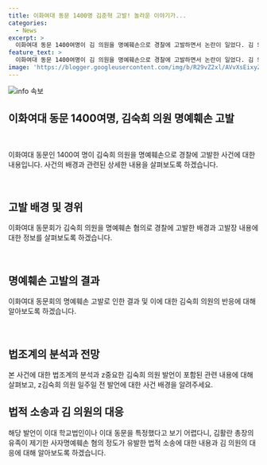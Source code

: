 ```yaml
---
title: 이화여대 동문 1400명 김준혁 고발! 놀라운 이야기가...
categories:
  - News
excerpt: >
  이화여대 동문 1400여명이 김 의원을 명예훼손으로 경찰에 고발하면서 논란이 일었다. 김 의원의 과거 발언과 관련된 것으로, 법조계에서는 이러한 고발이 실제 처벌로 이어질 가능성은 제한적이라는 분석이 나왔다. 김 의원은 이에 대한 적극적인 대응으로 학교법인 이화학당과 이화를 사랑하는 동창 모임을 허위사실 적시에 의한 명예훼손 및 업무방해 혐의로 고소했고, 이에 대한 해석이 나왔다. 함께, 김 의원이 이대 동문회인 이화를 사랑하는 동창 모임을 상대로 맞고소한 것 역시 처벌은 어려울 것으로 보인다는 언급이 있었다.
feature_text: >
  이화여대 동문 1400여명이 김 의원을 명예훼손으로 경찰에 고발하면서 논란이 일었다. 김 의원의 과거 발언과 관련된 것으로, 법조계에서는 이러한 고발이 실제 처벌로 이어질 가능성은 제한적이라는 분석이 나왔다. 김 의원은 이에 대한 적극적인 대응으로 학교법인 이화학당과 이화를 사랑하는 동창 모임을 허위사실 적시에 의한 명예훼손 및 업무방해 혐의로 고소했고, 이에 대한 해석이 나왔다. 함께, 김 의원이 이대 동문회인 이화를 사랑하는 동창 모임을 상대로 맞고소한 것 역시 처벌은 어려울 것으로 보인다는 언급이 있었다.
image: 'https://blogger.googleusercontent.com/img/b/R29vZ2xl/AVvXsEixyZcFfHzMRdzZMjFBmAUKJYCLCGyLL1o632UiGVXcaFdKo_bkvkuCioo0uUKlGfBVcT3P84aROyZIXSBEx3Aw5nCQ3pTgDom1WDC4m8eifvWiAmWEEVb4x6G_l8C0QH225ldMjyaFvpxGEBGNO37VmDTDMHGhJPq73UglMfDca1-0aw/s1600/blogspot.png'
---
```


<p><img src="https://blogger.googleusercontent.com/img/b/R29vZ2xl/AVvXsEixyZcFfHzMRdzZMjFBmAUKJYCLCGyLL1o632UiGVXcaFdKo_bkvkuCioo0uUKlGfBVcT3P84aROyZIXSBEx3Aw5nCQ3pTgDom1WDC4m8eifvWiAmWEEVb4x6G_l8C0QH225ldMjyaFvpxGEBGNO37VmDTDMHGhJPq73UglMfDca1-0aw/s1600/blogspot.png" alt="info 속보" /></p>

<h2 data-ke-size="size26">이화여대 동문 1400여명, 김숙희 의원 명예훼손 고발</h2>

<p data-ke-size="size16">&nbsp;</p>

<p>이화여대 동문인 1400여 명이 김숙희 의원을 명예훼손으로 경찰에 고발한 사건에 대한 내용입니다. 사건의 배경과 관련된 상세한 내용을 살펴보도록 하겠습니다.</p>

<p data-ke-size="size16">&nbsp;</p>

<h2 data-ke-size="size26">고발 배경 및 경위</h2>

<p>이화여대 동문회가 김숙희 의원을 명예훼손 혐의로 경찰에 고발한 배경과 고발장 내용에 대한 정보를 살펴보도록 하겠습니다.</p>

<p data-ke-size="size16">&nbsp;</p>

<h2 data-ke-size="size26">명예훼손 고발의 결과</h2>

<p>이화여대 동문회의 명예훼손 고발로 인한 결과 및 이에 대한 김숙희 의원의 반응에 대해 알아보도록 하겠습니다.</p>

<p data-ke-size="size16">&nbsp;</p>

<h2 data-ke-size="size26">법조계의 분석과 전망</h2>

<p>본 사건에 대한 법조계의 분석과 z중요한 김숙희 의원 발언이 포함된 관련 내용에 대해 살펴보고, z김숙희 의원 일주일 전 발언에 대한 사건 배경을 알려주세요. </p>

<h2 data-ke-size="size26">법적 소송과 김 의원의 대응</h2>

<p>해당 발언이 이대 학교법인이나 이대 동문을 특정했다고 보기 어렵다니, 김활란 총장의 유족이 제기한 사자명예훼손 혐의 정도가 유발한 법적 소송에 대한 내용과 김 의원의 대응에 대해 알아보도록 하겠습니다. </p>

<p data-ke-size="size16">&nbsp;</p>

